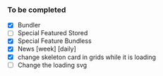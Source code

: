 
### To be completed
- [x]  Bundler 
- [ ]  Special Featured Stored
- [x]  Special Feature Bundless
- [x]  News [week] [daily]
- [x]  change skeleton card in grids while it is loading
- [ ]  Change the loading svg